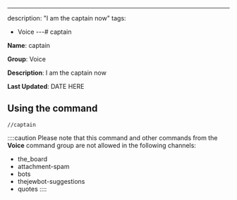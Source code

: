 ---
description: "I am the captain now"
tags:
  - Voice
---# captain

**Name**: captain

**Group**: Voice

**Description**: I am the captain now

**Last Updated**: DATE HERE

## Using the command

    //captain

::::caution Please note that this command and other commands from the **Voice** command group are not allowed in the following channels:
- the_board
- attachment-spam
- bots
- thejewbot-suggestions
- quotes
::::